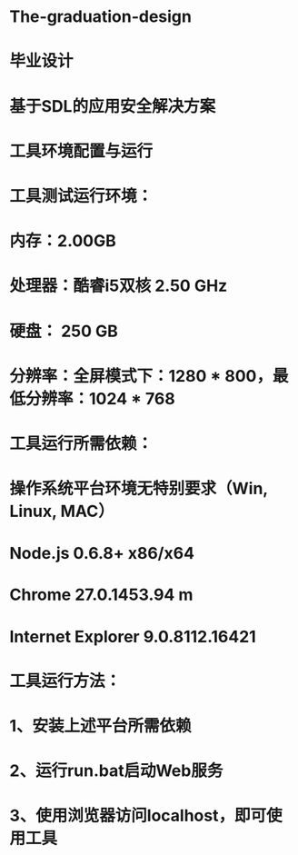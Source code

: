 # The-graduation-design
# 毕业设计
# 基于SDL的应用安全解决方案
# 工具环境配置与运行

# 工具测试运行环境：

# 内存：2.00GB
# 处理器：酷睿i5双核 2.50 GHz
# 硬盘： 250 GB
# 分辨率：全屏模式下：1280 * 800，最低分辨率：1024 * 768

# 工具运行所需依赖：

# 操作系统平台环境无特别要求（Win, Linux, MAC）
# Node.js 0.6.8+ x86/x64
# Chrome 27.0.1453.94 m
# Internet Explorer 9.0.8112.16421

# 工具运行方法：

# 1、安装上述平台所需依赖
# 2、运行run.bat启动Web服务
# 3、使用浏览器访问localhost，即可使用工具
